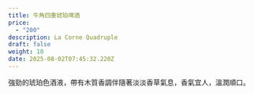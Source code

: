```yaml
---
title: 牛角四重琥珀啤酒
price:
  - "200"
description: La Corne Quadruple
draft: false
weight: 10
date: 2025-08-02T07:45:32.220Z
---
```

強勁的琥珀色酒液，帶有木質香調伴隨著淡淡香草氣息，香氣宜人，溫潤順口。